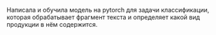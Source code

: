 Написала и обучила модель на pytorch для задачи классификации, которая обрабатывает фрагмент текста и определяет какой вид продукции в нём содержится. 
